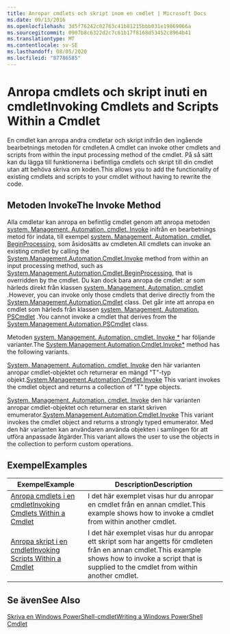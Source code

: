 ```yaml
---
title: Anropar cmdlets och skript inom en cmdlet | Microsoft Docs
ms.date: 09/13/2016
ms.openlocfilehash: 3d5f76242c02763c41b81215bbb031e19869066a
ms.sourcegitcommit: 0907b8c6322d2c7c61b17f8168d53452c8964b41
ms.translationtype: MT
ms.contentlocale: sv-SE
ms.lasthandoff: 08/05/2020
ms.locfileid: "87786585"
---
```

# <a name="invoking-cmdlets-and-scripts-within-a-cmdlet"></a><span data-ttu-id="f77f8-102">Anropa cmdlets och skript inuti en cmdlet</span><span class="sxs-lookup"><span data-stu-id="f77f8-102">Invoking Cmdlets and Scripts Within a Cmdlet</span></span>

<span data-ttu-id="f77f8-103">En cmdlet kan anropa andra cmdletar och skript inifrån den ingående bearbetnings metoden för cmdleten.</span><span class="sxs-lookup"><span data-stu-id="f77f8-103">A cmdlet can invoke other cmdlets and scripts from within the input processing method of the cmdlet.</span></span> <span data-ttu-id="f77f8-104">På så sätt kan du lägga till funktionerna i befintliga cmdlets och skript till din cmdlet utan att behöva skriva om koden.</span><span class="sxs-lookup"><span data-stu-id="f77f8-104">This allows you to add the functionality of existing cmdlets and scripts to your cmdlet without having to rewrite the code.</span></span>

## <a name="the-invoke-method"></a><span data-ttu-id="f77f8-105">Metoden Invoke</span><span class="sxs-lookup"><span data-stu-id="f77f8-105">The Invoke Method</span></span>

<span data-ttu-id="f77f8-106">Alla cmdletar kan anropa en befintlig cmdlet genom att anropa metoden [system. Management. Automation. cmdlet. Invoke](/dotnet/api/System.Management.Automation.Cmdlet.Invoke) inifrån en bearbetnings metod för indata, till exempel [system. Management. Automation. cmdlet. BeginProcessing](/dotnet/api/System.Management.Automation.Cmdlet.BeginProcessing), som åsidosätts av cmdleten.</span><span class="sxs-lookup"><span data-stu-id="f77f8-106">All cmdlets can invoke an existing cmdlet by calling the [System.Management.Automation.Cmdlet.Invoke](/dotnet/api/System.Management.Automation.Cmdlet.Invoke) method from within an input processing method, such as [System.Management.Automation.Cmdlet.BeginProcessing](/dotnet/api/System.Management.Automation.Cmdlet.BeginProcessing), that is overridden by the cmdlet.</span></span> <span data-ttu-id="f77f8-107">Du kan dock bara anropa de cmdlet: ar som härleds direkt från klassen [system. Management. Automation. cmdlet](/dotnet/api/System.Management.Automation.Cmdlet) .</span><span class="sxs-lookup"><span data-stu-id="f77f8-107">However, you can invoke only those cmdlets that derive directly from the [System.Management.Automation.Cmdlet](/dotnet/api/System.Management.Automation.Cmdlet) class.</span></span> <span data-ttu-id="f77f8-108">Det går inte att anropa en cmdlet som härleds från klassen [system. Management. Automation. PSCmdlet](/dotnet/api/System.Management.Automation.PSCmdlet) .</span><span class="sxs-lookup"><span data-stu-id="f77f8-108">You cannot invoke a cmdlet that derives from the [System.Management.Automation.PSCmdlet](/dotnet/api/System.Management.Automation.PSCmdlet) class.</span></span>

<span data-ttu-id="f77f8-109">Metoden [system. Management. Automation. cmdlet. Invoke \*](/dotnet/api/System.Management.Automation.Cmdlet.Invoke) har följande varianter.</span><span class="sxs-lookup"><span data-stu-id="f77f8-109">The [System.Management.Automation.Cmdlet.Invoke\*](/dotnet/api/System.Management.Automation.Cmdlet.Invoke) method has the following variants.</span></span>

<span data-ttu-id="f77f8-110">[System. Management. Automation. cmdlet. Invoke](/dotnet/api/System.Management.Automation.Cmdlet.Invoke) den här varianten anropar cmdlet-objektet och returnerar en mängd "T"-typ objekt.</span><span class="sxs-lookup"><span data-stu-id="f77f8-110">[System.Management.Automation.Cmdlet.Invoke](/dotnet/api/System.Management.Automation.Cmdlet.Invoke) This variant invokes the cmdlet object and returns a collection of "T" type objects.</span></span>

<span data-ttu-id="f77f8-111">[System. Management. Automation. cmdlet. Invoke](/dotnet/api/System.Management.Automation.Cmdlet.Invoke) den här varianten anropar cmdlet-objektet och returnerar en starkt skriven emumerator.</span><span class="sxs-lookup"><span data-stu-id="f77f8-111">[System.Management.Automation.Cmdlet.Invoke](/dotnet/api/System.Management.Automation.Cmdlet.Invoke) This variant invokes the cmdlet object and returns a strongly typed emumerator.</span></span> <span data-ttu-id="f77f8-112">Med den här varianten kan användaren använda objekten i samlingen för att utföra anpassade åtgärder.</span><span class="sxs-lookup"><span data-stu-id="f77f8-112">This variant allows the user to use the objects in the collection to perform custom operations.</span></span>

## <a name="examples"></a><span data-ttu-id="f77f8-113">Exempel</span><span class="sxs-lookup"><span data-stu-id="f77f8-113">Examples</span></span>

|<span data-ttu-id="f77f8-114">Exempel</span><span class="sxs-lookup"><span data-stu-id="f77f8-114">Example</span></span>|<span data-ttu-id="f77f8-115">Description</span><span class="sxs-lookup"><span data-stu-id="f77f8-115">Description</span></span>|
|-------------|-----------------|
|[<span data-ttu-id="f77f8-116">Anropa cmdlets i en cmdlet</span><span class="sxs-lookup"><span data-stu-id="f77f8-116">Invoking Cmdlets Within a Cmdlet</span></span>](./how-to-invoke-a-cmdlet-from-within-a-cmdlet.md)|<span data-ttu-id="f77f8-117">I det här exemplet visas hur du anropar en cmdlet från en annan cmdlet.</span><span class="sxs-lookup"><span data-stu-id="f77f8-117">This example shows how to invoke a cmdlet from within another cmdlet.</span></span>|
|[<span data-ttu-id="f77f8-118">Anropa skript i en cmdlet</span><span class="sxs-lookup"><span data-stu-id="f77f8-118">Invoking Scripts Within a Cmdlet</span></span>](./how-to-invoke-scripts-within-a-cmdlet.md)|<span data-ttu-id="f77f8-119">I det här exemplet visas hur du anropar ett skript som har angetts för cmdleten från en annan cmdlet.</span><span class="sxs-lookup"><span data-stu-id="f77f8-119">This example shows how to invoke a script that is supplied to the cmdlet from within another cmdlet.</span></span>|

## <a name="see-also"></a><span data-ttu-id="f77f8-120">Se även</span><span class="sxs-lookup"><span data-stu-id="f77f8-120">See Also</span></span>

[<span data-ttu-id="f77f8-121">Skriva en Windows PowerShell-cmdlet</span><span class="sxs-lookup"><span data-stu-id="f77f8-121">Writing a Windows PowerShell Cmdlet</span></span>](./writing-a-windows-powershell-cmdlet.md)
